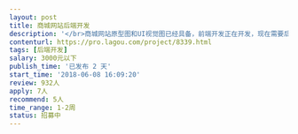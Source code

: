 ```yaml
---                
layout: post       
title: 商城网站后端开发           
description: '</br>商城网站原型图和UI视觉图已经具备，前端开发正在开发，现在需要后端开发。后端开发语言.net。希望是深圳本地个人接单。</br>'     
contenturl: https://pro.lagou.com/project/8339.html      
tags: [后端开发]            
salary: 3000元以下          
publish_time: '已发布 2 天'         
start_time: '2018-06-08 16:09:20'           
review: 932人                   
apply: 7人                   
recommend: 5人                   
time_range: 1-2周              
status: 招募中                  
---                 
```

